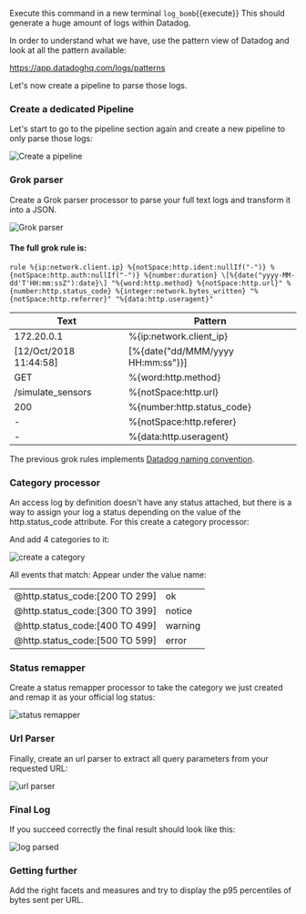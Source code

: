 Execute this command in a new terminal `log_bomb`{{execute}} This should generate a huge amount of logs within Datadog.

In order to understand what we have, use the pattern view of Datadog and look at all the pattern available:

https://app.datadoghq.com/logs/patterns

Let's now create a pipeline to parse those logs.

### Create a dedicated Pipeline

Let's start to go to the pipeline section again and create a new pipeline to only parse those logs:

![Create a pipeline](https://raw.githubusercontent.com/l0k0ms/workshops/master/log-workshop/assets/images/create_a_pipeline.png)

### Grok parser

Create a Grok parser processor to parse your full text logs and transform it into a JSON.

![Grok parser](https://raw.githubusercontent.com/l0k0ms/workshops/master/log-workshop/assets/images/grok_parser.png)

#### The full grok rule is:

```
rule %{ip:network.client.ip} %{notSpace:http.ident:nullIf("-")} %{notSpace:http.auth:nullIf("-")} %{number:duration} \[%{date("yyyy-MM-dd'T'HH:mm:ssZ"):date}\] "%{word:http.method} %{notSpace:http.url}" %{number:http.status_code} %{integer:network.bytes_written} "%{notSpace:http.referrer}" "%{data:http.useragent}"
```

| Text                   | Pattern                             |
| -----                  | ----                                |
| 172.20.0.1             | %{ip:network.client_ip}             |
| [12/Oct/2018 11:44:58] | \[%{date("dd/MMM/yyyy HH:mm:ss")}\] |
| GET                    | %{word:http.method}                 |
| /simulate_sensors      | %{notSpace:http.url}                |
| 200                    | %{number:http.status_code}          |
| -                      | %{notSpace:http.referer}            |
| -                      | %{data:http.useragent}              |

The previous grok rules implements [Datadog naming convention](https://docs.datadoghq.com/logs/processing/attributes_naming_convention/).

### Category processor

An access log by definition doesn't have any status attached, but there is a way to assign your log a status depending on the value of the http.status_code attribute. For this create a category processor:

And add 4 categories to it:

![create a category](https://raw.githubusercontent.com/l0k0ms/workshops/master/log-workshop/assets/images/create_a_category.png)

All events that match:  Appear under the value name:

|                                |         |
| ---                            | ---     |
| @http.status_code:[200 TO 299] | ok      |
| @http.status_code:[300 TO 399] | notice  |
| @http.status_code:[400 TO 499] | warning |
| @http.status_code:[500 TO 599] | error   |


### Status remapper

Create a status remapper processor to take the category we just created and remap it as your official log status:

![status remapper](https://raw.githubusercontent.com/l0k0ms/workshops/master/log-workshop/assets/images/status_remapper.png)

### Url Parser

Finally, create an url parser to extract all query parameters from your requested URL:

![url parser](https://raw.githubusercontent.com/l0k0ms/workshops/master/log-workshop/assets/images/url_parser.png)

### Final Log

If you succeed correctly the final result should look like this:

![log parsed](https://raw.githubusercontent.com/l0k0ms/workshops/master/log-workshop/assets/images/log_parsed.png)


### Getting further

Add the right facets and measures and try to display the p95 percentiles of bytes sent per URL.